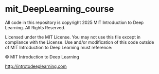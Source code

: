 # mit_DeepLearning_course

All code in this repository is copyright 2025 MIT Introduction to Deep Learning. All Rights Reserved.

Licensed under the MIT License. You may not use this file except in compliance with the License. Use and/or modification of this code outside of MIT Introduction to Deep Learning must reference:

© MIT Introduction to Deep Learning

http://introtodeeplearning.com

